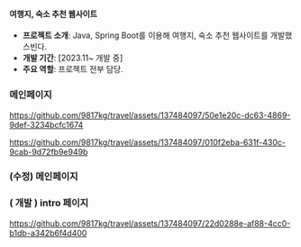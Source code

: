 #### 여행지, 숙소 추천 웹사이트
- **프로젝트 소개**: Java, Spring Boot를 이용해 여행지, 숙소 추천 웹사이트를 개발했스빈다.
- **개발 기간**: [2023.11~ 개발 중]
- **주요 역할**: 프로젝트 전부 담당.

### 메인페이지

https://github.com/9817kg/travel/assets/137484097/50e1e20c-dc63-4869-9def-3234bcfc1674


https://github.com/9817kg/travel/assets/137484097/010f2eba-631f-430c-9cab-9d72fb9e949b


### (수정) 메인페이지
### ( 개발 ) intro 페이지

https://github.com/9817kg/travel/assets/137484097/22d0288e-af88-4cc0-b1db-a342b6f4d400
